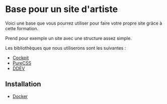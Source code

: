 # Base pour un site d'artiste

Voici une base que vous pourrez utiliser pour faire votre propre site grâce à cette formation.

Prend pour exemple un site avec une structure assez simple. 


Les bibliothèques que nous utiliserons sont les suivantes :
- [Cockpit](https://github.com/Cockpit-HQ/Cockpit)
- [PureCSS](https://purecss.io/)
- [DDEV](https://github.com/ddev/ddev)

## Installation
- [Docker](https://www.docker.com/products/docker-desktop/)


